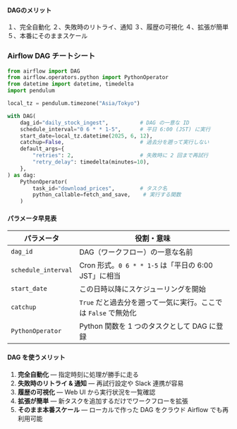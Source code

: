 
#### DAGのメリット
１、完全自動化
２、失敗時のリトライ、通知
３、履歴の可視化
４、拡張が簡単
５、本番にそのままスケール
### Airflow DAG チートシート

```python
from airflow import DAG
from airflow.operators.python import PythonOperator
from datetime import datetime, timedelta
import pendulum

local_tz = pendulum.timezone("Asia/Tokyo")

with DAG(
    dag_id="daily_stock_ingest",          # DAG の一意な ID
    schedule_interval="0 6 * * 1-5",      # 平日 6:00 (JST) に実行
    start_date=local_tz.datetime(2025, 6, 12),
    catchup=False,                        # 過去分を遡って実行しない
    default_args={
        "retries": 2,                     # 失敗時に 2 回まで再試行
        "retry_delay": timedelta(minutes=10),
    },
) as dag:
    PythonOperator(
        task_id="download_prices",        # タスク名
        python_callable=fetch_and_save,    # 実行する関数
    )
```

#### パラメータ早見表

| パラメータ          | 役割・意味                                                    |
|---------------------|---------------------------------------------------------------|
| `dag_id`            | DAG（ワークフロー）の一意な名前                               |
| `schedule_interval` | Cron 形式。`0 6 * * 1-5` は「平日の 6:00 JST」に相当           |
| `start_date`        | この日時以降にスケジューリングを開始                          |
| `catchup`           | `True` だと過去分を遡って一気に実行。ここでは `False` で無効化 |
| `PythonOperator`    | Python 関数を 1 つのタスクとして DAG に登録                   |

#### DAG を使うメリット

1. **完全自動化** — 指定時刻に処理が勝手に走る  
2. **失敗時のリトライ & 通知** — 再試行設定や Slack 連携が容易  
3. **履歴の可視化** — Web UI から実行状況を一覧確認  
4. **拡張が簡単** — 新タスクを追加するだけでワークフローを拡張  
5. **そのまま本番スケール** — ローカルで作った DAG をクラウド Airflow でも再利用可能  